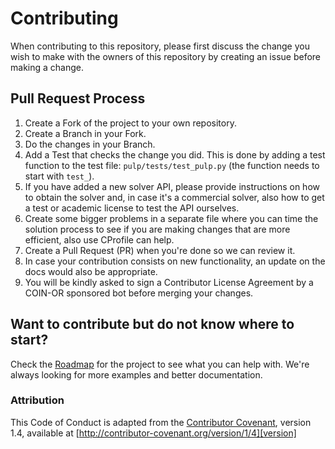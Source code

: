 # Contributing

When contributing to this repository, please first discuss the change you wish to make with the owners of this repository by creating an issue before making a change. 

## Pull Request Process

1. Create a Fork of the project to your own repository.
1. Create a Branch in your Fork.
3. Do the changes in your Branch.
3. Add a Test that checks the change you did. This is done by adding a test function to the test file: `pulp/tests/test_pulp.py` (the function needs to start with `test_`). 
4. If you have added a new solver API, please provide instructions on how to obtain the solver and, in case it's a commercial solver, also how to get a test or academic license to test the API ourselves.
5. Create some bigger problems in a separate file where you can time the solution process to see if you are making changes that are more efficient, also use CProfile can help.
6. Create a Pull Request (PR) when you're done so we can review it.
6. In case your contribution consists on new functionality, an update on the docs would also be appropriate.
7. You will be kindly asked to sign a Contributor License Agreement by a COIN-OR sponsored bot before merging your changes.

## Want to contribute but do not know where to start?

Check the [Roadmap][roadmap] for the project to see what you can help with. We're always looking for more examples and better documentation.

### Attribution

This Code of Conduct is adapted from the [Contributor Covenant][homepage], version 1.4,
available at [http://contributor-covenant.org/version/1/4][version]

[homepage]: http://contributor-covenant.org
[version]: http://contributor-covenant.org/version/1/4/
[roadmap]: https://github.com/coin-or/pulp/projects/1
